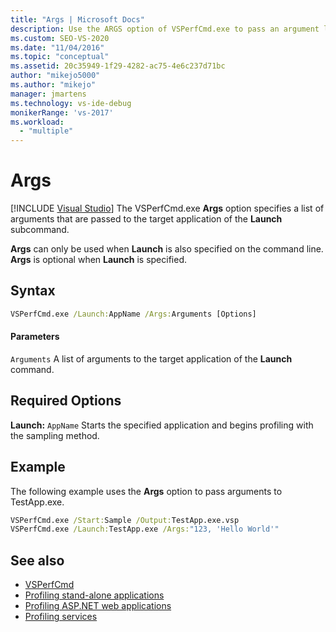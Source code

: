 ```yaml
---
title: "Args | Microsoft Docs"
description: Use the ARGS option of VSPerfCmd.exe to pass an argument list to the target application of the Launch subcommand.
ms.custom: SEO-VS-2020
ms.date: "11/04/2016"
ms.topic: "conceptual"
ms.assetid: 20c35949-1f29-4282-ac75-4e6c237d71bc
author: "mikejo5000"
ms.author: "mikejo"
manager: jmartens
ms.technology: vs-ide-debug
monikerRange: 'vs-2017'
ms.workload:
  - "multiple"
---
```

# Args

 [!INCLUDE [Visual Studio](~/includes/applies-to-version/vs-windows-only.md)]
The VSPerfCmd.exe **Args** option specifies a list of arguments that are passed to the target application of the **Launch** subcommand.

 **Args** can only be used when **Launch** is also specified on the command line. **Args** is optional when **Launch** is specified.

## Syntax

```cmd
VSPerfCmd.exe /Launch:AppName /Args:Arguments [Options]
```

#### Parameters
 `Arguments`
 A list of arguments to the target application of the **Launch** command.

## Required Options
 **Launch:** `AppName`
 Starts the specified application and begins profiling with the sampling method.

## Example
 The following example uses the **Args** option to pass arguments to TestApp.exe.

```cmd
VSPerfCmd.exe /Start:Sample /Output:TestApp.exe.vsp
VSPerfCmd.exe /Launch:TestApp.exe /Args:"123, 'Hello World'"
```

## See also
- [VSPerfCmd](../profiling/vsperfcmd.md)
- [Profiling stand-alone applications](../profiling/command-line-profiling-of-stand-alone-applications.md)
- [Profiling ASP.NET web applications](../profiling/command-line-profiling-of-aspnet-web-applications.md)
- [Profiling services](../profiling/command-line-profiling-of-services.md)
